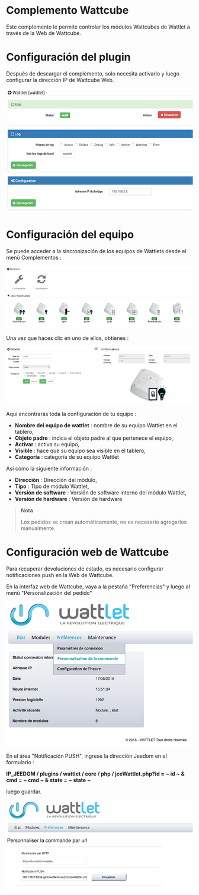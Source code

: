 # Complemento Wattcube

Este complemento le permite controlar los módulos Wattcubes de Wattlet a través de la Web de Wattcube.

# Configuración del plugin 

Después de descargar el complemento, solo necesita activarlo y luego configurar la dirección IP de Wattcube Web.

![wattlet](./images/wattlet.png)

# Configuración del equipo 

Se puede acceder a la sincronización de los equipos de Wattlets desde el menú Complementos :

![wattlet2](./images/wattlet2.png)

Una vez que haces clic en uno de ellos, obtienes :

![wattlet3](./images/wattlet3.png)

Aquí encontrarás toda la configuración de tu equipo :

-   **Nombre del equipo de wattlet** : nombre de su equipo Wattlet en el tablero,
-   **Objeto padre** : indica el objeto padre al que pertenece el equipo,
-   **Activar** : activa su equipo,
-   **Visible** : hace que su equipo sea visible en el tablero,
-   **Categoría** : categoría de su equipo Wattlet

Así como la siguiente información :

-   **Dirección** : Dirección del módulo,
-   **Tipo** : Tipo de módulo Wattlet,
-   **Versión de software** : Versión de software interno del módulo Wattlet,
-   **Versión de hardware** : Versión de hardware

> **Nota**
>
> Los pedidos se crean automáticamente, no es necesario agregarlos manualmente.

# Configuración web de Wattcube 

Para recuperar devoluciones de estado, es necesario configurar notificaciones push en la Web de Wattcube.

En la interfaz web de Wattcube, vaya a la pestaña "Preferencias" y luego al menú "Personalización del pedido"

![wattlet4](./images/wattlet4.png)

En el área "Notificación PUSH", ingrese la dirección Jeedom en el formulario :

**IP\_JEEDOM / plugins / wattlet / core / php / jeeWattlet.php?id = ~ id ~ & cmd = ~ cmd ~ & state = ~ state ~**

luego guardar.

![wattlet5](./images/wattlet5.png)
